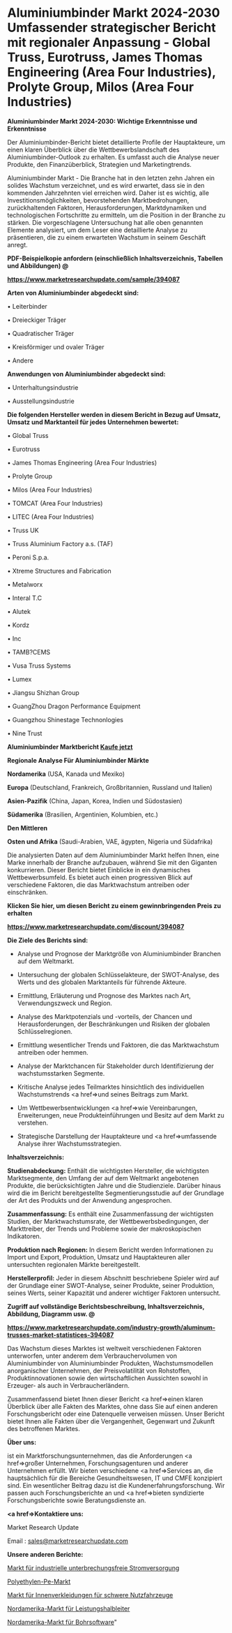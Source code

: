 # Aluminiumbinder Markt 2024-2030 Umfassender strategischer Bericht mit regionaler Anpassung - Global Truss, Eurotruss, James Thomas Engineering (Area Four Industries), Prolyte Group, Milos (Area Four Industries)

<strong>Aluminiumbinder Markt 2024-2030: Wichtige Erkenntnisse und Erkenntnisse</strong>

Der Aluminiumbinder-Bericht bietet detaillierte Profile der Hauptakteure, um einen klaren Überblick über die Wettbewerbslandschaft des Aluminiumbinder-Outlook zu erhalten. Es umfasst auch die Analyse neuer Produkte, den Finanzüberblick, Strategien und Marketingtrends.

Aluminiumbinder Markt - Die Branche hat in den letzten zehn Jahren ein solides Wachstum verzeichnet, und es wird erwartet, dass sie in den kommenden Jahrzehnten viel erreichen wird. Daher ist es wichtig, alle Investitionsmöglichkeiten, bevorstehenden Marktbedrohungen, zurückhaltenden Faktoren, Herausforderungen, Marktdynamiken und technologischen Fortschritte zu ermitteln, um die Position in der Branche zu stärken. Die vorgeschlagene Untersuchung hat alle oben genannten Elemente analysiert, um dem Leser eine detaillierte Analyse zu präsentieren, die zu einem erwarteten Wachstum in seinem Geschäft anregt.



<strong><b>PDF-Beispielkopie anfordern (einschließlich Inhaltsverzeichnis, Tabellen und Abbildungen) @ </b></strong>

<strong><a href=https://www.marketresearchupdate.com/sample/394087>

<strong>https://www.marketresearchupdate.com/sample/394087</u></a></strong></strong>



<strong>Arten von Aluminiumbinder abgedeckt sind:</strong>

• Leiterbinder

• Dreieckiger Träger

• Quadratischer Träger

• Kreisförmiger und ovaler Träger

• Andere



<strong>Anwendungen von Aluminiumbinder abgedeckt sind:</strong>

• Unterhaltungsindustrie

• Ausstellungsindustrie



<strong>Die folgenden Hersteller werden in diesem Bericht in Bezug auf Umsatz, Umsatz und Marktanteil für jedes Unternehmen bewertet:</strong>

• Global Truss

• Eurotruss

• James Thomas Engineering (Area Four Industries)

• Prolyte Group

• Milos (Area Four Industries)

• TOMCAT (Area Four Industries)

• LITEC (Area Four Industries)

• Truss UK

• Truss Aluminium Factory a.s. (TAF)

• Peroni S.p.a.

• Xtreme Structures and Fabrication

• Metalworx

• Interal T.C

• Alutek

• Kordz

• Inc

• TAMB?CEMS

• Vusa Truss Systems

• Lumex

• Jiangsu Shizhan Group

• GuangZhou Dragon Performance Equipment

• Guangzhou Shinestage Technonlogies

• Nine Trust



<strong>Aluminiumbinder Marktbericht <a href=https://www.marketresearchupdate.com/buynow/394087>Kaufe jetzt</a></strong>



<strong>Regionale Analyse Für Aluminiumbinder Märkte</strong>



<strong>Nordamerika</strong> (USA, Kanada und Mexiko)



<strong>Europa</strong> (Deutschland, Frankreich, Großbritannien, Russland und Italien)



<strong>Asien-Pazifik</strong> (China, Japan, Korea, Indien und Südostasien)



<strong>Südamerika</strong> (Brasilien, Argentinien, Kolumbien, etc.)



<strong>Den Mittleren</strong> 

<strong>Osten und Afrika</strong> (Saudi-Arabien, VAE, ägypten, Nigeria und Südafrika)

Die analysierten Daten auf dem Aluminiumbinder Markt helfen Ihnen, eine Marke innerhalb der Branche aufzubauen, während Sie mit den Giganten konkurrieren. Dieser Bericht bietet Einblicke in ein dynamisches Wettbewerbsumfeld. Es bietet auch einen progressiven Blick auf verschiedene Faktoren, die das Marktwachstum antreiben oder einschränken.



<strong>Klicken Sie hier, um diesen Bericht zu einem gewinnbringenden Preis zu erhalten
</strong>

<strong><a href=https://www.marketresearchupdate.com/discount/394087>https://www.marketresearchupdate.com/discount/394087</b></u></strong></a>



<strong>Die Ziele des Berichts sind:</strong>

- Analyse und Prognose der Marktgröße von Aluminiumbinder Branchen auf dem Weltmarkt.

- Untersuchung der globalen Schlüsselakteure, der SWOT-Analyse, des Werts und des globalen Marktanteils für führende Akteure.

- Ermittlung, Erläuterung und Prognose des Marktes nach Art, Verwendungszweck und Region.

- Analyse des Marktpotenzials und -vorteils, der Chancen und Herausforderungen, der Beschränkungen und Risiken der globalen Schlüsselregionen.

- Ermittlung wesentlicher Trends und Faktoren, die das Marktwachstum antreiben oder hemmen.

- Analyse der Marktchancen für Stakeholder durch Identifizierung der wachstumsstarken Segmente.

- Kritische Analyse jedes Teilmarktes hinsichtlich des individuellen Wachstumstrends <a href=>und</a> seines Beitrags zum Markt.

- Um Wettbewerbsentwicklungen <a href=>wie</a> Vereinbarungen, Erweiterungen, neue Produkteinführungen und Besitz auf dem Markt zu verstehen.

- Strategische Darstellung der Hauptakteure und <a href=>umfas</a>sende Analyse ihrer Wachstumsstrategien.



<strong>Inhaltsverzeichnis:</strong>



<strong>Studienabdeckung:</strong> Enthält die wichtigsten Hersteller, die wichtigsten Marktsegmente, den Umfang der auf dem Weltmarkt angebotenen Produkte, die berücksichtigten Jahre und die Studienziele. Darüber hinaus wird die im Bericht bereitgestellte Segmentierungsstudie auf der Grundlage der Art des Produkts und der Anwendung angesprochen.



<strong>Zusammenfassung:</strong> Es enthält eine Zusammenfassung der wichtigsten Studien, der Marktwachstumsrate, der Wettbewerbsbedingungen, der Markttreiber, der Trends und Probleme sowie der makroskopischen Indikatoren.



<strong>Produktion nach Regionen:</strong> In diesem Bericht werden Informationen zu Import und Export, Produktion, Umsatz und Hauptakteuren aller untersuchten regionalen Märkte bereitgestellt.



<strong>Herstellerprofil:</strong> Jeder in diesem Abschnitt beschriebene Spieler wird auf der Grundlage einer SWOT-Analyse, seiner Produkte, seiner Produktion, seines Werts, seiner Kapazität und anderer wichtiger Faktoren untersucht.



<strong><b>Zugriff auf vollständige Berichtsbeschreibung, Inhaltsverzeichnis, Abbildung, Diagramm usw. @ </b></strong>

<strong><a href=https://www.marketresearchupdate.com/industry-growth/aluminum-trusses-market-statistices-394087>https://www.marketresearchupdate.com/industry-growth/aluminum-trusses-market-statistices-394087</a></strong>

Das Wachstum dieses Marktes ist weltweit verschiedenen Faktoren unterworfen, unter anderem dem Verbrauchervolumen von Aluminiumbinder von Aluminiumbinder Produkten, Wachstumsmodellen anorganischer Unternehmen, der Preisvolatilität von Rohstoffen, Produktinnovationen sowie den wirtschaftlichen Aussichten sowohl in Erzeuger- als auch in Verbraucherländern.

Zusammenfassend bietet Ihnen dieser Bericht <a href=>einen</a> klaren Überblick über alle Fakten des Marktes, ohne dass Sie auf einen anderen Forschungsbericht oder eine Datenquelle verweisen müssen. Unser Bericht bietet Ihnen alle Fakten über die Vergangenheit, Gegenwart und Zukunft des betroffenen Marktes.



<strong>Über uns:</strong>

 ist ein Marktforschungsunternehmen, das die Anforderungen <a href=>großer</a> Unternehmen, Forschungsagenturen und anderer Unternehmen erfüllt. Wir bieten verschiedene <a href=>Services</a> an, die hauptsächlich für die Bereiche Gesundheitswesen, IT und CMFE konzipiert sind. Ein wesentlicher Beitrag dazu ist die Kundenerfahrungsforschung. Wir passen auch Forschungsberichte an und <a href=>bieten</a> syndizierte Forschungsberichte sowie Beratungsdienste an.



<strong><a href=>Kontaktiere uns:</a></strong>

Market Research Update

Email : sales@marketresearchupdate.com



<strong>Unsere anderen Berichte:</strong>

<a href=https://www.linkedin.com/pulse/industrial-uninterrupted-power-supply-market>Markt für industrielle unterbrechungsfreie Stromversorgung</a>

<a href=https://www.linkedin.com/pulse/polyethylene-pe-market-sizing-up-anticipating>Polyethylen-Pe-Markt</a>

<a href=https://www.linkedin.com/pulse/heavy-duty-trucks-interior-trim-market-size>Markt für Innenverkleidungen für schwere Nutzfahrzeuge</a>

<a href=https://www.linkedin.com/pulse/north-america-power-semiconductors-market-size-2023-top>Nordamerika-Markt für Leistungshalbleiter</a>

<a href=https://www.linkedin.com/pulse/north-america-drilling-software-market-2030>Nordamerika-Markt für Bohrsoftware</a>"
